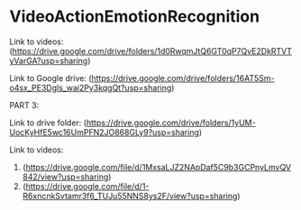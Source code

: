 # VideoActionEmotionRecognition
Link to videos: (https://drive.google.com/drive/folders/1d0RwqmJtQ6GT0qP7QvE2DkRTVTyVarGA?usp=sharing)

Link to Google drive: (https://drive.google.com/drive/folders/16AT5Sm-o4sx_PE3Dgls_wai2Py3kqgQt?usp=sharing)

PART 3:

Link to drive folder: (https://drive.google.com/drive/folders/1yUM-UocKyHfE5wc16UmPFN2JO868GLy9?usp=sharing)

Link to videos: 
1) (https://drive.google.com/file/d/1MxsaLJZ2NApDaf5C9b3GCPnyLmvQV842/view?usp=sharing)
2) (https://drive.google.com/file/d/1-R6xncnkSvtamr3f6_TUJu55NNS8ys2F/view?usp=sharing)
